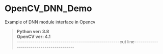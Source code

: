 # OpenCV_DNN_Demo
Example of DNN module interface in Opencv  
>**Python ver: 3.8**  
>**OpenCV ver: 4.1**  
----------------------------------------------------cut line-----------------------------------------


